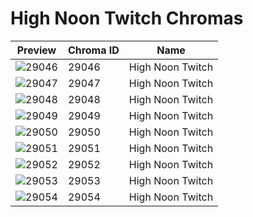 # High Noon Twitch Chromas



| Preview | Chroma ID | Name |
|---------|-----------|------|
| ![29046](https://raw.communitydragon.org/latest/plugins/rcp-be-lol-game-data/global/default/v1/champion-chroma-images/29/29046.png) | 29046 | High Noon Twitch |
| ![29047](https://raw.communitydragon.org/latest/plugins/rcp-be-lol-game-data/global/default/v1/champion-chroma-images/29/29047.png) | 29047 | High Noon Twitch |
| ![29048](https://raw.communitydragon.org/latest/plugins/rcp-be-lol-game-data/global/default/v1/champion-chroma-images/29/29048.png) | 29048 | High Noon Twitch |
| ![29049](https://raw.communitydragon.org/latest/plugins/rcp-be-lol-game-data/global/default/v1/champion-chroma-images/29/29049.png) | 29049 | High Noon Twitch |
| ![29050](https://raw.communitydragon.org/latest/plugins/rcp-be-lol-game-data/global/default/v1/champion-chroma-images/29/29050.png) | 29050 | High Noon Twitch |
| ![29051](https://raw.communitydragon.org/latest/plugins/rcp-be-lol-game-data/global/default/v1/champion-chroma-images/29/29051.png) | 29051 | High Noon Twitch |
| ![29052](https://raw.communitydragon.org/latest/plugins/rcp-be-lol-game-data/global/default/v1/champion-chroma-images/29/29052.png) | 29052 | High Noon Twitch |
| ![29053](https://raw.communitydragon.org/latest/plugins/rcp-be-lol-game-data/global/default/v1/champion-chroma-images/29/29053.png) | 29053 | High Noon Twitch |
| ![29054](https://raw.communitydragon.org/latest/plugins/rcp-be-lol-game-data/global/default/v1/champion-chroma-images/29/29054.png) | 29054 | High Noon Twitch |